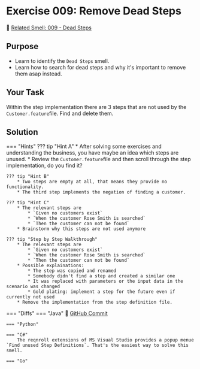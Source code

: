 # Exercise 009: Remove Dead Steps
:link: [Related Smell: 009 - Dead Steps](/smells/009-dead-steps)

## Purpose
* Learn to identify the `Dead Steps` smell.
* Learn how to search for dead steps and why it's important to remove them asap instead.

## Your Task
Within the step implementation there are 3 steps that are not used by the `Customer.feature`file. 
Find and delete them.

## Solution

=== "Hints"
    ??? tip "Hint A"
        * After solving some exercises and understanding the business, you have maybe an idea which steps are unused.
        * Review the `Customer.feature`file and then scroll through the step implementation, do you find it?

    ??? tip "Hint B"
        * Two steps are empty at all, that means they provide no functionality.
        * The third step implements the negation of finding a customer.

    ??? tip "Hint C"
        * The relevant steps are 
            * `Given no customers exist`
            * `When the customer Rose Smith is searched`
            * `Then the customer can not be found`
        * Brainstorm why this steps are not used anymore

    ??? tip "Step by Step Walkthrough"
        * The relevant steps are 
            * `Given no customers exist`
            * `When the customer Rose Smith is searched`
            * `Then the customer can not be found`
        * Possible explainations:
            * The step was copied and renamed
            * Somebody didn't find a step and created a similar one
            * It was replaced with parameters or the input data in the scenario was changed
            * Gold plating: implement a step for the future even if currently not used
        * Remove the implementation from the step definition file.
    
=== "Diffs"
    === "Java"
        :link: [GitHub Commit](https://github.com/Cucumber-Diseases/cucumber-diseases-java/commit/5c9cca1733d92ae6794d2301d744cff2c991dc54)
    
    === "Python"

    === "C#"
        The reqnroll extensions of MS Visual Studio provides a popup menue `Find unused Step Definitions`. That's the easiest way to solve this smell.

    === "Go"
